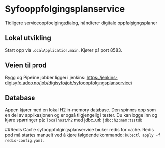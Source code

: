 
# Syfooppfolgingsplanservice
Tidligere serviceoppfoelgingsdialog, håndterer digitale oppfølgigngsplaner

## Lokal utvikling
Start opp via `LocalApplication.main`. Kjører på port 8583.


## Veien til prod
Bygg og Pipeline jobber ligger i jenkins: https://jenkins-digisyfo.adeo.no/job/digisyfo/job/syfooppfolgingsplanservice/


## Database
Appen kjører med en lokal H2 in-memory database. Den spinnes opp som en del av applikasjonen og er 
også tilgjengelig i tester. Du kan logge inn og kjøre spørringer på:
`localhost/h2` med jdbc_url: `jdbc:h2:mem:testdb`

##Redis Cache
syfooppfolgingsplanservice bruker redis for cache.
Redis pod må startes manuelt ved å kjøre følgdende kommando: `kubectl apply -f redis-config.yaml`.